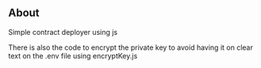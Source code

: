 ## About

Simple contract deployer using js

There is also the code to encrypt the private key to avoid having it on clear text on the .env file using encryptKey.js
